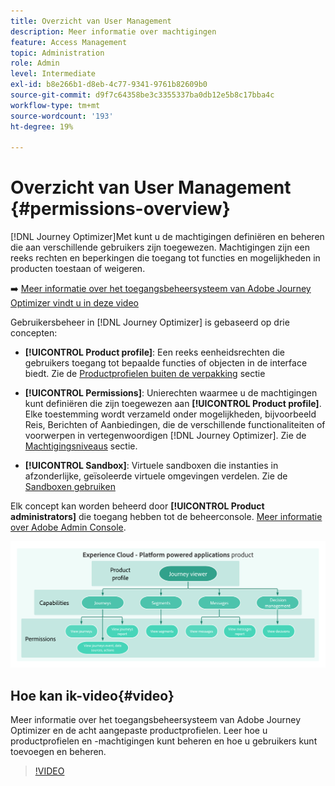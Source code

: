 ```yaml
---
title: Overzicht van User Management
description: Meer informatie over machtigingen
feature: Access Management
topic: Administration
role: Admin
level: Intermediate
exl-id: b8e266b1-d8eb-4c77-9341-9761b82609b0
source-git-commit: d9f7c64358be3c3355337ba0db12e5b8c17bba4c
workflow-type: tm+mt
source-wordcount: '193'
ht-degree: 19%

---
```


# Overzicht van User Management {#permissions-overview}

[!DNL Journey Optimizer]Met kunt u de machtigingen definiëren en beheren die aan verschillende gebruikers zijn toegewezen. Machtigingen zijn een reeks rechten en beperkingen die toegang tot functies en mogelijkheden in producten toestaan of weigeren.

➡️ [Meer informatie over het toegangsbeheersysteem van Adobe Journey Optimizer vindt u in deze video](#video)

Gebruikersbeheer in [!DNL Journey Optimizer] is gebaseerd op drie concepten:

* **[!UICONTROL Product profile]**: Een reeks eenheidsrechten die gebruikers toegang tot bepaalde functies of objecten in de interface biedt. Zie de [Productprofielen buiten de verpakking](ootb-product-profiles.md) sectie

* **[!UICONTROL Permissions]**: Unierechten waarmee u de machtigingen kunt definiëren die zijn toegewezen aan **[!UICONTROL Product profile]**. Elke toestemming wordt verzameld onder mogelijkheden, bijvoorbeeld Reis, Berichten of Aanbiedingen, die de verschillende functionaliteiten of voorwerpen in vertegenwoordigen [!DNL Journey Optimizer]. Zie de [Machtigingsniveaus](high-low-permissions.md) sectie.

* **[!UICONTROL Sandbox]**: Virtuele sandboxen die instanties in afzonderlijke, geïsoleerde virtuele omgevingen verdelen. Zie de [Sandboxen gebruiken](sandboxes.md)

Elk concept kan worden beheerd door **[!UICONTROL Product administrators]** die toegang hebben tot de beheerconsole. [Meer informatie over Adobe Admin Console](https://helpx.adobe.com/nl/enterprise/managing/user-guide.html).

![](assets/do-not-localize/permissions_2.png)

## Hoe kan ik-video{#video}

Meer informatie over het toegangsbeheersysteem van Adobe Journey Optimizer en de acht aangepaste productprofielen. Leer hoe u productprofielen en -machtigingen kunt beheren en hoe u gebruikers kunt toevoegen en beheren.

>[!VIDEO](https://video.tv.adobe.com/v/333998?quality=12)
